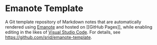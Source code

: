 # Emanote Template

A Git template repository of Markdown notes that are automatically rendered using [Emanote] and hosted on [[GitHub Pages]], while enabling editing in the likes of [Visual Studio Code](https://emanote.srid.ca/start/resources/editors/vscode). For details, see https://github.com/srid/emanote-template.

[Emanote]: https://emanote.srid.ca/

